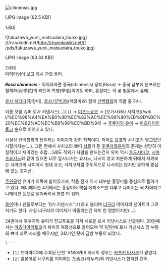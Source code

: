![chinensis.jpg](//rv.wkcdn.net/http://rigvedawiki.net/r1/pds/chinensis.jpg)

[JPG image (62.5 KB)]

  
1세대  

![fukuzawa_yumi_matsudaira_touko.jpg](//rv.wkcdn.net/http://rigvedawiki.net/r1
/pds/fukuzawa_yumi_matsudaira_touko.jpg)

[JPG image (63.34 KB)]

  
2세대  
[마리아님이 보고 계셔](%EB%A7%88%EB%A6%AC%EC%95%84%EB%8B%98%EC%9D%B4%20%EB%B3%B4%EA%B3%A0%20%EA%B3%84%EC%85%94.md) 관련 용어.

**_Rosa chinensis_** \- 직역하자면 중국(chinensis) 장미(Rosa) → 중국 남부에 분포하는 월계화(月季花)의 라틴어 학명(學名)이기도 하며, 홍장미는 이 꽃 빛깔에서 유래.

[로사 페티다](%EB%A1%9C%EC%82%AC%20%ED%8E%98%ED%8B%B0%EB%8B%A4.md)(황장미), [로사기간티아](%EB%A1%9C%EC%82%AC%20%EA%B8%B0%EA%B0%84%ED%8B%B0%EC%95%84.md)(백장미)와
함께 [산백합회](%EC%82%B0%EB%B0%B1%ED%95%A9%ED%9A%8C.md)의 직함 중 하나.

이름 모를 슈퍼 로사 키넨시스(...)`[1]` → [미즈노요코](%EB%AF%B8%EC%A6%88%EB%85%B8%20%EC%9A%94%EC%BD%94.md) → [오가사와라 사치코](/wik
i/%EC%98%A4%EA%B0%80%EC%82%AC%EC%99%80%EB%9D%BC%20%EC%82%AC%EC%B9%98%EC%BD%94)
→ [후쿠자와 유미](%ED%9B%84%EC%BF%A0%EC%9E%90%EC%99%80%20%EC%9C%A0%EB%AF%B8.md) →
[마츠다이라토코](%EB%A7%88%EC%B8%A0%EB%8B%A4%EC%9D%B4%EB%9D%BC%20%ED%86%A0%EC%BD%94.md)
순으로 이어지고 있다.

사실상 산백합회의 탑이라는 이미지가 강한 직책이다. 적어도 요코와 사치코가 맡고있던 시절까지는(...). 그런 면에서 사치코의 쁘띠
[쇠르](%EC%87%A0%EB%A5%B4.md)가 된 [후쿠자와유미](%ED%9B%84%EC%BF%A0%EC%9E%90%EC%99%80%20%EC%9C%A0%EB%AF%B8.md)의 존재는 상당히
이질적이고 재미있는 조합. 그래도 직위가 사람을 만드는건지 유미 역시 [토도시마코](%ED%86%A0%EB%8F%84%20%EC%8B%9C%EB%A7%88%EC%BD%94.md), [시마즈요시노](%EC%8B%9C%EB%A7%88%EC%A6%88%20%EC%9A%94%EC%8B%9C%EB%85%B8.md)와 같이 있으면
너무 앞서나가는 요시노, 나서지 않고 차분하게 뒤에서 지켜보는 시마코의 사이에서 윗대 요코, 사치코처럼 주도적으로 나서지는 않지만 묘하게
중심에 있는 포지션.

[주인공](%EC%A3%BC%EC%9D%B8%EA%B3%B5.md)인 유미가 이쪽에 붙어있기에, 작품 전개 역시 대부분 홍장미를
중심으로 돌아가고 있다. 애니메이션 4기에서는 홍장미의 핵심 에피소드만 다루고 나머지는 싹 차회예고 나레이션 등으로 넘겨버려서 한층 더
심화.

[동인](%EB%8F%99%EC%9D%B8.md)이나 팬들로부터는 '타누키넨시스'`[2]`라고 불리며
[너구리](%EB%84%88%EA%B5%AC%EB%A6%AC.md) 이미지의 팬아트가 그려지기도 한다. 사실 너구리의 이미지가
어울리는건 유미 한 명뿐이지만(...).

24권에서 후쿠자와 유미가 전교투표를 거쳐 새로운 로사 키넨시스로 선출된다. 29권에서는 [마츠다이라토코](%EB%A7%88%EC%B8%A0%EB%8B%A4%EC%9D%B4%EB%9D%BC%20%ED%86%A0%EC%BD%94.md)가
유미의 여동생으로 들어오며 약 1년만에 로사 키넨시스 앙 부통의 쁘띠 쇠르 자리를 채우지만, 3학기인 탓에 금방 부통이 되었다.

`\----`

  * `[1]` 드라마CD에 수록된 단편 'ANSWER'에서의 성우는 [카츠키 마사코](%EC%B9%B4%EC%B8%A0%ED%82%A4%20%EB%A7%88%EC%82%AC%EC%BD%94.md)가 맡았다.
  * `[2]` 일본어로 너구리를 의미하는 たぬき(타누키)와 키넨시스가 합쳐진 단어.

